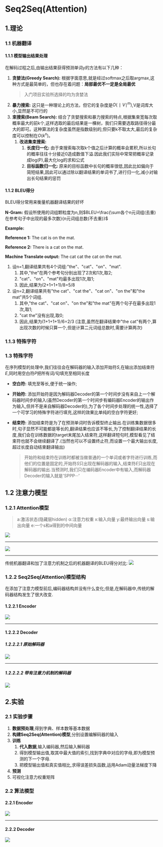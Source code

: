 # Seq2Seq(Attention)

## 1.理论

### 1.1 机器翻译

#### 1.1.1 模型输出结果处理

在解码过程之后,由输出结果获得预测单词y的方法有以下几种：

1) **贪婪法(Greedy Search):** 根据字面意思,就是经过softmax之后取argmax,这种方式是最简单的，但也存在着问题：**局部最优不一定是全局最优**
   > 入门项目实验所选择的均为贪婪法
2) **暴力搜索:** 这只是一种理论上的方法，但它的复杂度是$O(∣V∣^m)$,V是词库大小,显然是不可行的
3) **束搜索(Beam Search):** 结合了贪婪搜索和暴力搜索的特点,根据集束宽每次取概率最大的前k个,这样选取的最后结果是一棵树，我们只需要选取路径得分最大的即可。这种算法的复杂度虽然是指数级别的,但只要k不取太大,最后的复杂度可以控制在$O(k^n)$。
   1) **改进集束搜索:**
      1) **长度归一化:** 由于束搜索每次取k个值之后计算的概率会累积,所以长句的概率往往十分接近0造成数值下溢.因此我们实际中常常把概率记录成log(P),最大化log的求和公式
      2) **目标函数归一化:** 原来的目标函数中长句的概率很低,因此比如偏向于简短结果,因此可以通过除以翻译结果的单词书了,进行归一化,减小对输出长句结果的惩罚

#### 1.1.2 BLEU得分

BLEU得分常用来衡量机器翻译结果的好坏

**N-Gram:**
假设所使用的词组颗粒度为n,则$BLEU=\frac{\sum各个n元词组(去重)在参考句子中出现的最多次数}{n元词组总数(不去重)}$

**Example:**

**Reference 1:** The cat is on the mat.

**Reference 2:** There is a cat on the mat.

**Machine Translate output:** The cat cat the cat on the mat.

1) 设n=1,翻译结果共有4个词组:"the"、"cat"、"on"、"mat".
   1) 其中,"the"在两个参考句分别出现了2次和1次,取2;
   2) "cat"、"on"、"mat"均最多出现1次,取1;
   3) 因此,结果为(2+1+1+1)/8=5/8
2) 设n=2,翻译结果共有"the cat"、"cat the"、"cat on"、"on the"和"the mat"共5个词组.
   1) 其中,"the cat"、"cat on"、"on the"和"the mat"在两个句子在最多出现1次,取1;
   2) "cat the"没有出现,取0;
   3) 因此,结果为(1+1+1+1)/6=2/3 (注意,虽然在翻译结果中"the cat"有两个,算出现次数的时候只算一个,但是计算二元词组总数时,需要计算两次)

### 1.1.3 特殊字符

### 1.3 特殊字符

在序列模型的处理中,我们往往会在解码器的输入添加开始符$S$,在输出添加结束符$E$,同时用空白符$P$把所有词/句填充至相同长度

- **空白符:** 填充至等长,便于统一操作;
- **开始符:** 添加开始符是因为解码器Decoder的第一个时间步没有来自上一个解码器时间步的输入(虽然Decoder的第一个时间步有编码器Encoder的输出作为输入,但并不是来自解码器Decoder的),为了各个时间步处理的统一性,选择了一个可学习的特殊字符进行填充,这样的效果比单纯的空白字符更好;
- **结束符:** 添加结束符是为了在预测单词时告诉模型终止输出.在训练集数据很多时,句子显然不可能都是等长的,翻译结果也应该不等长,为了控制翻译结果的长度,我们会在训练数据的target末尾加入结束符,这样翻译短句时,模型看见了结束符也就不会继续翻译了.(当然也可以不设置终止符,而设置一个最大输出长度,超过长度自动结束翻译输出)
  
   > 开始符和结束符在训练时都被当做普通的一个单词或者字符进行训练,而他们的位置是固定的,开始符$S$只出现在解码器的输入,结束符$E$只出现在解码器的输出.当预测时,我们只在编码器Encoder中有输入,而解码器Decoder的输入就是'SPPP···'

## 1.2 注意力模型

### 1.2.1 Attention模型

> a:激活状态(隐藏层hidden) α:注意力权重  x:输入向量 y:最终输出向量 s:输出向量 e:一个s和a得到的中间向量

![ ](img/Seq2Seq(Attention)-Attention-Structure.png)

---

![ ](img/Seq2Seq(Attention)-Attention-Computing.png)

---

传统机器翻译和加了注意力机制之后的机器翻译的BLEU得分对比:
![ ](img/Seq2Seq(Attention)-BLEU.png)

### 1.2.2 Seq2Seq(Attention)模型结构

在添加了注意力模型前后,编码器结构并没有什么变化;但是,在解码器中,传统的解码器结构发生了很大改变.

#### 1.2.2.1 Encoder

![ ](img/Seq2Seq(Attention)-Encoder.png)

---

#### 1.2.2.2 Decoder

##### 1.2.2.2.1 原始解码器

![ ](img/Seq2Seq(Attention)-Decoder-Classic.png)

---

##### 1.2.2.2.2 带有注意力机制的解码器

![ ](img/Seq2Seq(Attention)-Decoder-Attention.png)

## 2.实验

### 2.1 实验步骤

1) **数据预处理**,得到字典、样本数等基本数据
2) **构建Seq2Seq(Attention)模型**,分别设置编解码器的输入
3) **训练**
   1) **代入数据**,输入编码器,然后输入解码器
   2) 得到模型输出值,取其中最大值的索引,找到字典中对应的字母,即为模型预测的下一个字母.
   3) 把模型输出值和真实值相比,求得误差损失函数,运用Adam动量法梯度下降
4) **预测**
5) 可视化注意力权重矩阵

### 2.2 算法模型

#### 2.2.1 Encoder

![ ](img/Seq2Seq(Attention)-Test-Encoder.png)

---

#### 2.2.2 Decoder

![ ](img/Seq2Seq(Attention)-Test-Decoder.png)
